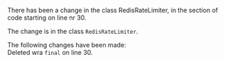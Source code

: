 There has been a change in the class RedisRateLimiter, in the section of code starting on line nr 30.
  
The change is in the class ```RedisRateLimiter```.
  
The following changes have been made:  
Deleted wra ```final``` on line 30.  
